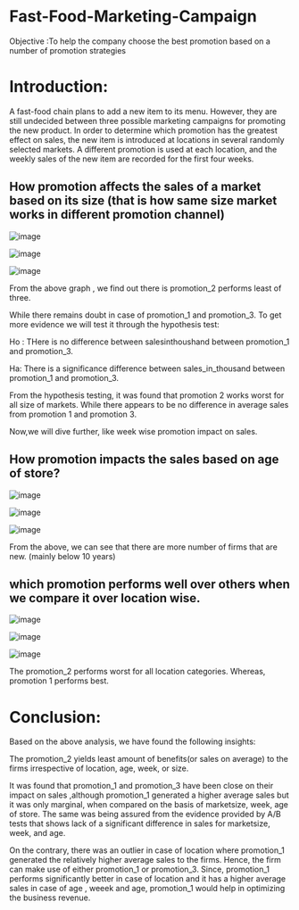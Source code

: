 # Fast-Food-Marketing-Campaign
Objective :To help the company choose the best promotion based on a number of promotion strategies

# Introduction:



A fast-food chain plans to add a new item to its menu. However, they are still undecided between three possible marketing campaigns for promoting the new product. In order to determine which promotion has the greatest effect on sales, the new item is introduced at locations in several randomly selected markets. A different promotion is used at each location, and the weekly sales of the new item are recorded for the first four weeks.



## How promotion affects the sales of a market based on its size (that is how same size market works in different promotion channel)


![image](https://user-images.githubusercontent.com/82542269/181356180-ca9cefec-1a37-4294-8ba5-275bef79704d.png)


![image](https://user-images.githubusercontent.com/82542269/181356196-df8add73-cc14-4668-b857-4fb1bc7f62e3.png)

![image](https://user-images.githubusercontent.com/82542269/181356211-7f047f6b-22e3-48c0-8465-45bafa2d5734.png)


From the above graph , we find out there is promotion_2 performs least of three.

While there remains doubt in case of promotion_1 and promotion_3. To get more evidence we will test it through the hypothesis test:

Ho : THere is no difference between salesinthoushand between promotion_1 and promotion_3.

Ha: There is a significance difference between sales_in_thousand between promotion_1 and promotion_3.

From the hypothesis testing,  it was found that promotion 2 works worst for all size of markets. While there appears to be no difference in average sales from promotion 1 and promotion 3.

Now,we will dive further, like week wise promotion impact on sales.




##  How promotion impacts the sales based on age of store?

![image](https://user-images.githubusercontent.com/82542269/181355715-dea86667-17d1-4911-8710-478f3e80a4f6.png)

![image](https://user-images.githubusercontent.com/82542269/181355737-d9cc0a12-6a7f-42c3-a5d4-93b9a35e473b.png)

![image](https://user-images.githubusercontent.com/82542269/181355907-75787d21-504e-4f23-95d2-bccdf7871789.png)

From the above, we can see that there are more number of firms that are new. (mainly below 10 years)




## which promotion performs well over others when we compare it over location wise.

![image](https://user-images.githubusercontent.com/82542269/181356017-561c77e3-15ef-4df1-a027-ee6a649957a2.png)

![image](https://user-images.githubusercontent.com/82542269/181356043-a36314cf-a731-4d8b-b71e-04605d70cca7.png)


![image](https://user-images.githubusercontent.com/82542269/181356073-d52f95f9-d872-48e4-9b99-31c15713a9db.png)

The promotion_2 performs worst for all location categories. Whereas, promotion 1 performs best.

# Conclusion:


Based on the above analysis, we have found the following insights:

The promotion_2 yields least amount of benefits(or sales on average) to the firms irrespective of location, age, week, or size.

It was found that promotion_1 and promotion_3 have been close on their impact on sales ,although promotion_1 generated a higher average sales but it was only marginal, when compared on the basis of marketsize, week, age of store. The same was being assured from the evidence provided by A/B tests that shows lack of a significant difference in sales for marketsize, week, and age.

On the contrary, there was an outlier in case of location where promotion_1 generated the relatively higher average sales to the firms.
Hence, the firm can make use of either promotion_1 or promotion_3. Since, promotion_1 performs significantly better in case of location and it has a higher average sales in case of age , weeek and age, promotion_1 would help in optimizing the business revenue.


